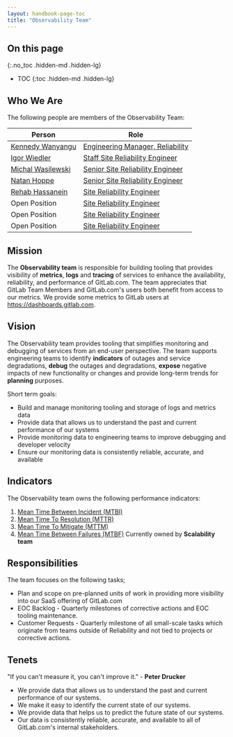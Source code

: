 ```yaml
---
layout: handbook-page-toc
title: "Observability Team"
---
```


## On this page
{:.no_toc .hidden-md .hidden-lg}

- TOC
{:toc .hidden-md .hidden-lg}

## Who We Are

The following people are members of the Observability Team:

| Person | Role |
| ------ | ------ |
|[Kennedy Wanyangu](/company/team/#kwanyangu)|[Engineering Manager, Reliability](https://about.gitlab.com/job-families/engineering/infrastructure/engineering-management/#engineering-manager-reliability)|
|[Igor Wiedler](/company/team/#igorwwwwwwwwwwwwwwwwwwww)|[Staff Site Reliability Engineer](/job-families/engineering/infrastructure/site-reliability-engineer/)|
|[Michal Wasilewski](/company/team/#mwasilewski-gitlab)|[Senior Site Reliability Engineer](/job-families/engineering/infrastructure/site-reliability-engineer/)|
|[Natan Hoppe](/company/team/#nhoppe1)|[Senior Site Reliability Engineer](/job-families/engineering/infrastructure/site-reliability-engineer/)|
|[Rehab Hassanein](/company/team/#rehab)|[Site Reliability Engineer](/job-families/engineering/infrastructure/site-reliability-engineer/)|
|Open Position|[Site Reliability Engineer](/job-families/engineering/infrastructure/site-reliability-engineer/)|
|Open Position|[Site Reliability Engineer](/job-families/engineering/infrastructure/site-reliability-engineer/)|
|Open Position|[Site Reliability Engineer](/job-families/engineering/infrastructure/site-reliability-engineer/)|


## Mission

The __Observability team__ is responsible for building tooling that provides visibility of __metrics__, __logs__ and __tracing__ of services to enhance the availability, reliability, and performance of GitLab.com. The team appreciates that GitLab Team Members and GitLab.com's users both benefit from access to our metrics. We provide some metrics to GitLab users at https://dashboards.gitlab.com.


## Vision

The Observability team provides tooling that simplifies monitoring and debugging of services from an end-user perspective. The team supports engineering teams to identify __indicators__ of outages and service degradations, __debug__ the outages and degradations, __expose__ negative impacts of new functionality or changes and provide long-term trends for __planning__ purposes.

Short term goals:
- Build and manage monitoring tooling and storage of logs and metrics data
- Provide data that allows us to understand the past and current performance of our systems
- Provide monitoring data to engineering teams to improve debugging and developer velocity
- Ensure our monitoring data is consistently reliable, accurate, and available


## Indicators
The Observability team owns the following performance indicators:

1. [Mean Time Between Incident (MTBI)](/handbook/engineering/infrastructure/performance-indicators/#mean-time-between-incidents-mtbi)
2. [Mean Time To Resolution (MTTR)](/handbook/engineering/infrastructure/performance-indicators/#mean-time-to-resolution-mttr)
3. [Mean Time To Mitigate (MTTM)](/handbook/engineering/infrastructure/performance-indicators/#mean-time-to-mitigate-mttm)
4. [Mean Time Between Failures (MTBF)](/handbook/engineering/infrastructure/performance-indicators/#mean-time-between-failure-mtbf) Currently owned by __Scalability team__

## Responsibilities
The team focuses on the following tasks;
- Plan and scope on pre-planned units of work in providing more visibility into our SaaS offering of GitLab.com
- EOC Backlog - Quarterly milestones of corrective actions and EOC tooling maintenance.
- Customer Requests - Quarterly milestone of all small-scale tasks which originate from teams outside of Reliability and not tied to projects or corrective actions.


## Tenets

"If you can't measure it, you can't improve it." - __Peter Drucker__

- We provide data that allows us to understand the past and current performance of our systems.
- We make it easy to identify the current state of our systems.
- We provide data that helps us to predict the future state of our systems.
- Our data is consistently reliable, accurate, and available to all of GitLab.com's internal stakeholders.
